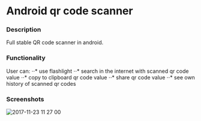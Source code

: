 # Android qr code scanner

### Description
 Full stable QR code scanner in android.

### Functionality 
 User can:
 ⋅⋅* use flashlight 
 ⋅⋅* search in the internet with scanned qr code value
 ⋅⋅* copy to clipboard qr code value
 ⋅⋅* share qr code value
 ⋅⋅* see own history of scanned qr codes

### Screenshots 
![2017-11-23 11 27 00](https://user-images.githubusercontent.com/33349723/33159841-4de6736c-d041-11e7-8dc6-70c63be768e9.png)
